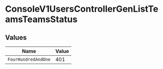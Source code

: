 # ConsoleV1UsersControllerGenListTeamsTeamsStatus


## Values

| Name                | Value               |
| ------------------- | ------------------- |
| `FourHundredAndOne` | 401                 |